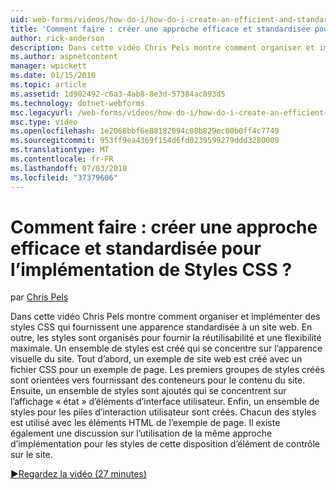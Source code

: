 ```yaml
---
uid: web-forms/videos/how-do-i/how-do-i-create-an-efficient-and-standardized-approach-for-implementing-css-styles
title: 'Comment faire : créer une approche efficace et standardisée pour l’implémentation de Styles CSS ? | Microsoft Docs'
author: rick-anderson
description: Dans cette vidéo Chris Pels montre comment organiser et implémenter des styles CSS qui fournissent une apparence standardisée à un site web. En outre, les styles sont...
ms.author: aspnetcontent
manager: wpickett
ms.date: 01/15/2010
ms.topic: article
ms.assetid: 1d902492-c6a3-4ab8-8e3d-57384ac893d5
ms.technology: dotnet-webforms
msc.legacyurl: /web-forms/videos/how-do-i/how-do-i-create-an-efficient-and-standardized-approach-for-implementing-css-styles
msc.type: video
ms.openlocfilehash: 1e2068bbf6e88182094c08b829ec00b0ff4c7749
ms.sourcegitcommit: 953ff9ea4369f154d6fd0239599279ddd3280009
ms.translationtype: MT
ms.contentlocale: fr-FR
ms.lasthandoff: 07/03/2018
ms.locfileid: "37379606"
---
```

<a name="how-do-i-create-an-efficient-and-standardized-approach-for-implementing-css-styles"></a>Comment faire : créer une approche efficace et standardisée pour l’implémentation de Styles CSS ?
====================
par [Chris Pels](https://twitter.com/chrispels)

Dans cette vidéo Chris Pels montre comment organiser et implémenter des styles CSS qui fournissent une apparence standardisée à un site web. En outre, les styles sont organisés pour fournir la réutilisabilité et une flexibilité maximale. Un ensemble de styles est créé qui se concentre sur l’apparence visuelle du site. Tout d’abord, un exemple de site web est créé avec un fichier CSS pour un exemple de page. Les premiers groupes de styles créés sont orientées vers fournissant des conteneurs pour le contenu du site. Ensuite, un ensemble de styles sont ajoutés qui se concentrent sur l’affichage « état » d’éléments d’interface utilisateur. Enfin, un ensemble de styles pour les piles d’interaction utilisateur sont créés. Chacun des styles est utilisé avec les éléments HTML de l’exemple de page. Il existe également une discussion sur l’utilisation de la même approche d’implémentation pour les styles de cette disposition d’élément de contrôle sur le site.

[&#9654;Regardez la vidéo (27 minutes)](https://channel9.msdn.com/Blogs/ASP-NET-Site-Videos/how-do-i-create-an-efficient-and-standardized-approach-for-implementing-css-styles)
